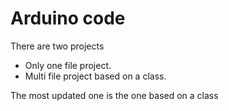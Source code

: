 # Arduino code

There are two projects
- Only one file project.
- Multi file project based on a class.

The most updated one is the one based on a class


